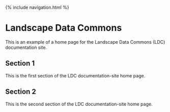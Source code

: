 
{% include navigation.html %}

# Landscape Data Commons

This is an example of a home page for the Landscape Data Commons (LDC) documentation site.

## Section 1

This is the first section of the LDC documentation-site home page.

## Section 2 

This is the second section of the LDC documentation-site home page.
